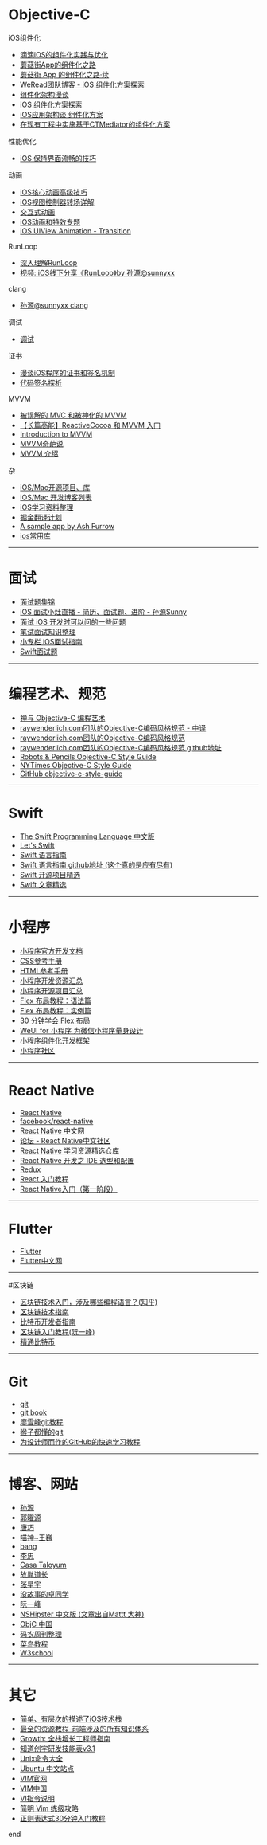 
# Objective-C
iOS组件化

- [滴滴iOS的组件化实践与优化](http://mp.weixin.qq.com/s?__biz=MzA3ODg4MDk0Ng==&mid=2651112719&idx=1&sn=691e7e3bcf7d0e24f0ad5de75c19711c&mpshare=1&scene=1&srcid=12114cfC6OdIYkZwzXe8FEqa#rd)
- [蘑菇街App的组件化之路](http://limboy.me/tech/2016/03/10/mgj-components.html)
- [蘑菇街 App 的组件化之路·续](http://limboy.me/tech/2016/03/14/mgj-components-continued.html)
- [WeRead团队博客 - iOS 组件化方案探索](https://wereadteam.github.io/2016/03/19/iOS-Component/)
- [组件化架构漫谈](http://www.cocoachina.com/ios/20160929/17610.html)
- [iOS 组件化方案探索](http://blog.cnbang.net/tech/3080/)
- [iOS应用架构谈 组件化方案](http://casatwy.com/iOS-Modulization.html)
- [在现有工程中实施基于CTMediator的组件化方案](http://casatwy.com/modulization_in_action.html)

性能优化 

- [iOS 保持界面流畅的技巧](http://blog.ibireme.com/2015/11/12/smooth_user_interfaces_for_ios/)

动画

- [iOS核心动画高级技巧](https://zsisme.gitbooks.io/ios-/content/index.html)
- [iOS视图控制器转场详解](https://github.com/seedante/iOS-Note/wiki/ViewController-Transition)
- [交互式动画](https://github.com/seedante/iOS-Note/wiki/Interactive-Animations)
- [iOS动画和特效专题](http://liuyanwei.jumppo.com/2015/10/29/iOS-animation-0.html)
- [iOS UIView Animation - Transition](http://www.devtalking.com/articles/uiview-transition-animation/)

RunLoop

- [深入理解RunLoop](http://blog.ibireme.com/2015/05/18/runloop/)
- [视频: iOS线下分享《RunLoop》by 孙源@sunnyxx](http://v.youku.com/v_show/id_XODgxODkzODI0.html)

clang

- [孙源@sunnyxx  clang](https://pan.baidu.com/s/1miApsAs)

调试

- [调试](https://github.com/huang303513/Debug-Instruments)

证书

- [漫谈iOS程序的证书和签名机制](http://www.pchou.info/ios/2015/12/14/ios-certification-and-code-sign.html)
- [代码签名探析](https://objccn.io/issue-17-2/)

MVVM

- [被误解的 MVC 和被神化的 MVVM](http://blog.devtang.com/2015/11/02/mvc-and-mvvm/#u6784_u9020_ViewModel)
- [【长篇高能】ReactiveCocoa 和 MVVM 入门](http://www.cocoachina.com/ios/20150526/11930.html)
- [Introduction to MVVM](https://www.objc.io/issues/13-architecture/mvvm/)
- [MVVM奇葩说](http://www.olinone.com/?p=510)
- [MVVM 介绍](http://objccn.io/issue-13-1/)

杂

- [iOS/Mac开源项目、库](https://github.com/Tim9Liu9/TimLiu-iOS)
- [iOS/Mac 开发博客列表](https://github.com/tangqiaoboy/iOSBlogCN)
- [iOS学习资料整理](https://github.com/Aufree/trip-to-iOS)
- [掘金翻译计划](https://github.com/xitu/gold-miner)
- [A sample app by Ash Furrow](https://github.com/AshFurrow/C-41)
- [ios常用库](http://www.cuishuai.cc/ios/library/)


---
# 面试
- [面试题集锦](https://github.com/ChenYilong/iOSInterviewQuestions)
- [iOS 面试小灶直播 - 简历、面试题、进阶 - 孙源Sunny](http://m.quzhiboapp.com/?liveId=311#!/intro/115)
- [面试 iOS 开发时可以问的一些问题](https://github.com/lzyy/iOS-Developer-Interview-Questions)
- [笔试面试知识整理](https://hit-alibaba.github.io/interview/)
- [小专栏 iOS面试指南](https://xiaozhuanlan.com/ios-swift-interview?rel=5262714674)
- [Swift面试题
](https://www.jianshu.com/p/bdaa49f9d1a4)

---
# 编程艺术、规范
- [禅与 Objective-C 编程艺术](https://github.com/oa414/objc-zen-book-cn#%E5%B1%9E%E6%80%A7%E5%AE%9A%E4%B9%89)
- [raywenderlich.com团队的Objective-C编码风格规范 - 中译](http://www.csdn.net/article/2015-06-01/2824818-objective-c-style-guide)
- [raywenderlich.com团队的Objective-C编码风格规范](https://github.com/raywenderlich/objective-c-style-guide)
- [raywenderlich.com团队的Objective-C编码风格规范 github地址](https://github.com/raywenderlich/objective-c-style-guide)
- [Robots & Pencils Objective-C Style Guide](https://github.com/RobotsAndPencils/objective-c-style-guide)
- [NYTimes Objective-C Style Guide](https://github.com/NYTimes/objective-c-style-guide)
- [GitHub objective-c-style-guide](https://github.com/github/objective-c-style-guide)

---
# Swift
- [The Swift Programming Language 中文版](http://wiki.jikexueyuan.com/project/swift/)
- [Let's Swift](http://letsswift.com/)
- [Swift 语言指南](http://dev.swiftguide.cn/)
- [Swift 语言指南 github地址 (这个真的是应有尽有)](https://github.com/ipader/SwiftGuide)
- [Swift 开源项目精选](https://github.com/ipader/SwiftGuide/blob/master/Featured.md#interfaces)
- [Swift 文章精选](https://github.com/ipader/SwiftGuide/blob/master/Featured-Articles.md)

---
# 小程序
- [小程序官方开发文档](https://mp.weixin.qq.com/debug/wxadoc/dev/index.html?t=2017118)
- [CSS参考手册](http://www.w3school.com.cn/cssref/index.asp)
- [HTML参考手册](http://www.w3school.com.cn/tags/index.asp)
- [小程序开发资源汇总](https://github.com/justjavac/awesome-wechat-weapp)
- [小程序开源项目汇总](https://github.com/opendigg/awesome-github-wechat-weapp)
- [Flex 布局教程：语法篇](http://www.ruanyifeng.com/blog/2015/07/flex-grammar.html)
- [Flex 布局教程：实例篇](http://www.ruanyifeng.com/blog/2015/07/flex-examples.html)
- [30 分钟学会 Flex 布局](https://zhuanlan.zhihu.com/p/25303493)
- [WeUI for 小程序 为微信小程序量身设计](https://github.com/Tencent/weui-wxss)
- [小程序组件化开发框架](https://github.com/Tencent/wepy)
- [小程序社区](http://www.wxapp-union.com/)

---
# React Native
- [React Native](http://facebook.github.io/react-native/)
- [facebook/react-native](https://github.com/facebook/react-native)
- [React Native 中文网](http://reactnative.cn/)
- [论坛 - React Native中文社区](http://bbs.reactnative.cn/)
- [React Native 学习资源精选仓库](https://github.com/wabg/awesome-react-native)
- [React Native 开发之 IDE 选型和配置](http://www.infoq.com/cn/articles/react-native-ide)
- [Redux](http://cn.redux.js.org/)
- [React 入门教程](https://hulufei.gitbooks.io/react-tutorial/content/index.html)
- [React Native入门（第一阶段）](https://juejin.im/post/5898388b128fe1006cb943e3)

---

# Flutter
- [Flutter](https://flutter.dev/)
- [Flutter中文网](https://flutterchina.club/)
---

#区块链
- [区块链技术入门，涉及哪些编程语言？(知乎)](https://www.zhihu.com/question/46729645)
- [区块链技术指南](https://github.com/yeasy/blockchain_guide/blob/master/SUMMARY.md)
- [比特币开发者指南](https://www.yiyibooks.cn/Gamma/bitcoin/developer-guide.html)
- [区块链入门教程(阮一峰)](http://www.ruanyifeng.com/blog/2017/12/blockchain-tutorial.html)
- [精通比特币](http://zhibimo.com/read/wang-miao/mastering-bitcoin/index.html)

---
# Git
- [git](https://git-scm.com/)
- [git book](https://git-scm.com/book/zh/v2)
- [廖雪峰git教程](http://www.liaoxuefeng.com/wiki/0013739516305929606dd18361248578c67b8067c8c017b000)
- [猴子都懂的git](https://backlogtool.com/git-guide/tw/)
- [为设计师而作的GitHub的快速学习教程](http://www.ui.cn/detail/20957.html)

---
# 博客、网站
- [孙源](http://blog.sunnyxx.com/)
- [郭曜源](http://blog.ibireme.com/)
- [唐巧](http://blog.devtang.com/)
- [喵神~王巍](https://onevcat.com/#blog)
- [bang](http://blog.cnbang.net/)
- [李忠](http://limboy.me/)
- [Casa Taloyum](https://casatwy.com/)
- [故胤道长](https://www.jianshu.com/u/8d5b91490ca5)
- [张星宇](https://bestswifter.com/)
- [没故事的卓同学](https://www.jianshu.com/u/88a056103c02)
- [阮一峰](http://www.ruanyifeng.com/blog/)
- [NSHipster 中文版 (文章出自Mattt 大神)](http://nshipster.cn/)
- [ObjC 中国](https://store.objccn.io/)
- [码农周刊整理](https://github.com/nemoTyrant/manong)
- [菜鸟教程](http://www.runoob.com/)
- [W3school](http://www.w3school.com.cn/index.html)

---
# 其它
- [简单、有层次的描述了iOS技术栈](https://github.com/liuminqian/iOSTechShare)
- [最全的资源教程-前端涉及的所有知识体系](https://github.com/AutumnsWind/Front-end-tutorial)
- [Growth: 全栈增长工程师指南](https://github.com/phodal/growth-ebook)
- [知道创宇研发技能表v3.1](http://blog.knownsec.com/Knownsec_RD_Checklist/index.html)
- [Unix命令大全](http://wiki.ubuntu.org.cn/Unix%E5%91%BD%E4%BB%A4%E5%A4%A7%E5%85%A8)
- [Ubuntu 中文站点](http://wiki.ubuntu.org.cn/%E9%A6%96%E9%A1%B5)
- [VIM官网](http://www.vim.org/)
- [VIM中国](http://www.vimercn.com/)
- [VI指令说明](http://www2.nsysu.edu.tw/csmlab/unix/vi_command.htm)
- [简明 Vim 练级攻略](http://coolshell.cn/articles/5426.html)
- [正则表达式30分钟入门教程](http://deerchao.net/tutorials/regex/regex.htm)

end
